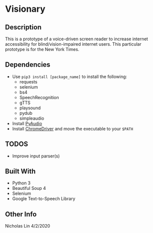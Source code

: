 # Visionary


## Description
This is a prototype of a voice-driven screen reader to increase internet accessibility for blind/vision-impaired internet users. This particular prototype is for the New York Times.

## Dependencies
- Use `pip3 install [package_name]` to install the following:
    - requests
    - selenium
    - bs4
    - SpeechRecognition
    - gTTS
    - playsound
    - pydub
    - simpleaudio
- Install [PyAudio](https://people.csail.mit.edu/hubert/pyaudio/)
- Install [ChromeDriver](https://chromedriver.chromium.org/downloads) and move the executable to your `$PATH`

## TODOS
- Improve input parser(s)

## Built With
* Python 3
* Beautiful Soup 4
* Selenium
* Google Text-to-Speech Library

## Other Info
Nicholas Lin
4/2/2020